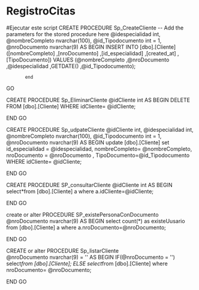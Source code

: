 # RegistroCitas
#Ejecutar este script
CREATE PROCEDURE Sp_CreateCliente
	-- Add the parameters for the stored procedure here
	@idespecialidad  int,
	@nombreCompleto  nvarchar(100),
	@id_Tipodocumento  int = 1,
	@nroDocumento nvarchar(9)
AS
BEGIN
	INSERT INTO [dbo].[Cliente]
           ([nombreCompleto]
           ,[nroDocumento]
           ,[id_especialidad]
           ,[created_at]
           ,[TipoDocumento])
     VALUES
           (@nombreCompleto
           ,@nroDocumento
           ,@idespecialidad
           ,GETDATE()
           ,@id_Tipodocumento);

		   end

GO


CREATE PROCEDURE Sp_EliminarCliente 
	@idCliente int
AS
BEGIN
	DELETE FROM [dbo].[Cliente]
      WHERE idCliente= @idCliente;

END
GO


CREATE PROCEDURE Sp_udpateCliente
	@idCliente int,
	@idespecialidad  int,
	@nombreCompleto  nvarchar(100),
	@id_Tipodocumento  int = 1,
	@nroDocumento nvarchar(9)
AS
BEGIN
	update  [dbo].[Cliente] set id_especialidad =  @idespecialidad, nombreCompleto= @nombreCompleto, nroDocumento = @nroDocumento , TipoDocumento=@id_Tipodocumento
      WHERE idCliente= @idCliente;

END
GO

CREATE PROCEDURE SP_consultarCliente
	@idCliente int
AS
BEGIN
	select*from [dbo].[Cliente] a where a.idCliente=@idCliente;

END
GO

create or alter PROCEDURE SP_existePersonaConDocumento 
	@nroDocumento nvarchar(9)
AS
BEGIN
	select count(*) as existeUusario from [dbo].[Cliente] a where a.nroDocumento=@nroDocumento;

END
GO


CREATE or alter PROCEDURE Sp_listarCliente  
	@nroDocumento nvarchar(9) = ''
AS
BEGIN
	IF(@nroDocumento = '')
		select*from [dbo].[Cliente];
	ELSE
		select*from [dbo].[Cliente] where nroDocumento= @nroDocumento;
	

END
GO

